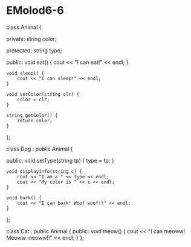 # EMolod6-6
class Animal {

private:
    string color;

protected:
    string type;

public:
    void eat() {
        cout << "I can eat!" << endl;
    }

    void sleep() {
        cout << "I can sleep!" << endl;
    }

    void setColor(string clr) {
        color = clr;
    }

    string getColor() {
        return color;
    }
};

class Dog : public Animal {

public:
    void setType(string tp) {
        type = tp;
    }

    void displayInfo(string c) {
        cout << "I am a " << type << endl;
        cout << "My color is " << c << endl;
    }

    void bark() {
        cout << "I can bark! Woof woof!!" << endl;
    }
};

class Cat : public Animal {
public:
    void meow() {
        cout << "I can meoww! Meoww meoww!!" << endl;
    }
};
